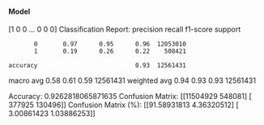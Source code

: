 #### Model
[1 0 0 ... 0 0 0]
Classification Report:
              precision    recall  f1-score   support

           0       0.97      0.95      0.96  12053010
           1       0.19      0.26      0.22    508421

    accuracy                           0.93  12561431
   macro avg       0.58      0.61      0.59  12561431
weighted avg       0.94      0.93      0.93  12561431

Accuracy: 0.9262818065871635
Confusion Matrix:
[[11504929   548081]
 [  377925   130496]]
Confusion Matrix (%):
[[91.58931813  4.36320512]
 [ 3.00861423  1.03886253]]
